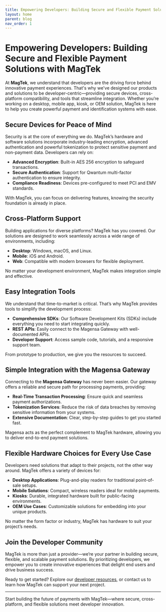 ```yaml
---
title: Empowering Developers: Building Secure and Flexible Payment Solutions with MagTek
layout: home
parent: blog
nav_order: 1
---
```


# Empowering Developers: Building Secure and Flexible Payment Solutions with MagTek

At **MagTek**, we understand that developers are the driving force behind innovative payment experiences. That's why we've designed our products and solutions to be developer-centric—providing secure devices, cross-platform compatibility, and tools that streamline integration. Whether you’re working on a desktop, mobile app, kiosk, or OEM solution, MagTek is here to help you create powerful payment and identification systems with ease.

## Secure Devices for Peace of Mind
Security is at the core of everything we do. MagTek’s hardware and software solutions incorporate industry-leading encryption, advanced authentication and powerful tokenization to protect sensitive payment and non-payment data. Developers can rely on:
- **Advanced Encryption**: Built-in AES 256 encryption to safeguard transactions.
- **Secure Authentication**: Support for Qwantum multi-factor authentication to ensure integrity.
- **Compliance Readiness**: Devices pre-configured to meet PCI and EMV standards.

With MagTek, you can focus on delivering features, knowing the security foundation is already in place.

## Cross-Platform Support
Building applications for diverse platforms? MagTek has you covered. Our solutions are designed to work seamlessly across a wide range of environments, including:
- **Desktop**: Windows, macOS, and Linux.
- **Mobile**: iOS and Android.
- **Web**: Compatible with modern browsers for flexible deployment.

No matter your development environment, MagTek makes integration simple and effective.

## Easy Integration Tools
We understand that time-to-market is critical. That’s why MagTek provides tools to simplify the development process:
- **Comprehensive SDKs**: Our Software Development Kits (SDKs) include everything you need to start integrating quickly.
- **REST APIs**: Easily connect to the Magensa Gateway with well-documented APIs.
- **Developer Support**: Access sample code, tutorials, and a responsive support team.

From prototype to production, we give you the resources to succeed.

## Simple Integration with the Magensa Gateway
Connecting to the **Magensa Gateway** has never been easier. Our gateway offers a reliable and secure path for processing payments, providing:
- **Real-Time Transaction Processing**: Ensure quick and seamless payment authorizations.
- **Tokenization Services**: Reduce the risk of data breaches by removing sensitive information from your systems.
- **Extensive Documentation**: Clear, step-by-step guides to get you started fast.

Magensa acts as the perfect complement to MagTek hardware, allowing you to deliver end-to-end payment solutions.

## Flexible Hardware Choices for Every Use Case
Developers need solutions that adapt to their projects, not the other way around. MagTek offers a variety of devices for:
- **Desktop Applications**: Plug-and-play readers for traditional point-of-sale setups.
- **Mobile Solutions**: Compact, wireless readers ideal for mobile payments.
- **Kiosks**: Durable, integrated hardware built for public-facing environments.
- **OEM Use Cases**: Customizable solutions for embedding into your unique products.

No matter the form factor or industry, MagTek has hardware to suit your project’s needs.

## Join the Developer Community
MagTek is more than just a provider—we’re your partner in building secure, flexible, and scalable payment solutions. By prioritizing developers, we empower you to create innovative experiences that delight end users and drive business success.

Ready to get started? Explore our [developer resources](https://www.magtek.com/developers), or contact us to learn how MagTek can support your next project.

---

Start building the future of payments with MagTek—where secure, cross-platform, and flexible solutions meet developer innovation.